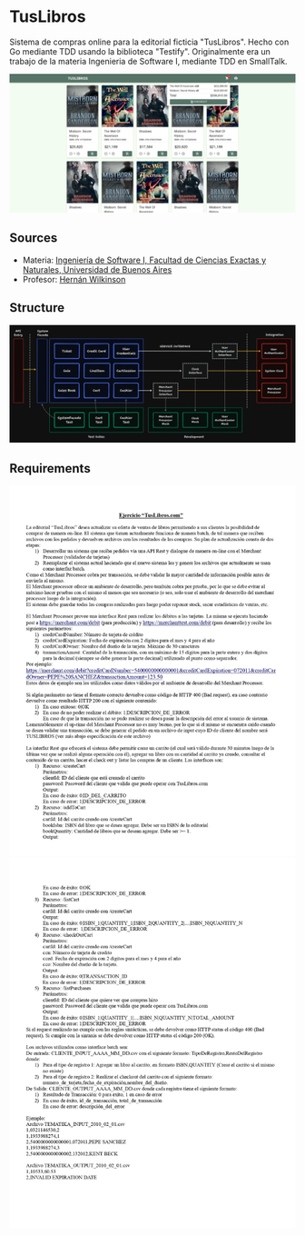 # TusLibros

Sistema de compras online para la editorial ficticia "TusLibros". Hecho con Go mediante TDD usando la biblioteca "Testify". Originalmente era un trabajo de la materia Ingenieria de Software I, mediante TDD en SmallTalk.

![Demo](assets/Demo.png)

## Sources

-   Materia: [Ingeniería de Software I, Facultad de Ciencias Exactas y Naturales, Universidad de Buenos Aires](https://www.isw2.com.ar/)
-   Profesor: [Hernán Wilkinson](https://x.com/HernanWilkinson)

## Structure

![Arquitectura](assets/Architecture.png)

## Requirements

![Enunciado1](assets/Enunciado1.jpg)
![Enunciado2](assets/Enunciado2.jpg)
